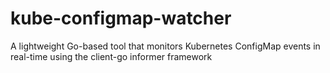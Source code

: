 # kube-configmap-watcher
A lightweight Go-based tool that monitors Kubernetes ConfigMap events in real-time using the client-go informer framework
